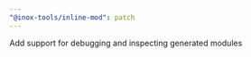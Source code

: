 ```yaml
---
"@inox-tools/inline-mod": patch
---
```


Add support for debugging and inspecting generated modules
